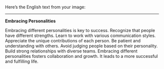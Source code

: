 Here’s the English text from your image:

---

**Embracing Personalities**

Embracing different personalities is key to success. Recognize that people have different strengths. Learn to work with various communication styles. Appreciate the unique contributions of each person. Be patient and understanding with others. Avoid judging people based on their personality. Build strong relationships with diverse teams. Embracing different personalities fosters collaboration and growth. It leads to a more successful and fulfilling life.
